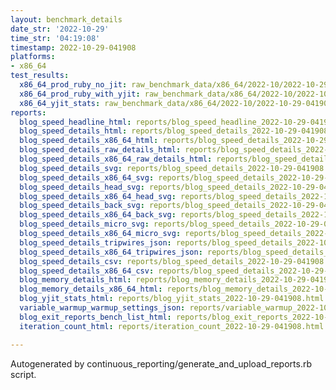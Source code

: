 ```yaml
---
layout: benchmark_details
date_str: '2022-10-29'
time_str: '04:19:08'
timestamp: 2022-10-29-041908
platforms:
- x86_64
test_results:
  x86_64_prod_ruby_no_jit: raw_benchmark_data/x86_64/2022-10/2022-10-29-041908_basic_benchmark_x86_64_prod_ruby_no_jit.json
  x86_64_prod_ruby_with_yjit: raw_benchmark_data/x86_64/2022-10/2022-10-29-041908_basic_benchmark_x86_64_prod_ruby_with_yjit.json
  x86_64_yjit_stats: raw_benchmark_data/x86_64/2022-10/2022-10-29-041908_basic_benchmark_x86_64_yjit_stats.json
reports:
  blog_speed_headline_html: reports/blog_speed_headline_2022-10-29-041908.html
  blog_speed_details_html: reports/blog_speed_details_2022-10-29-041908.html
  blog_speed_details_x86_64_html: reports/blog_speed_details_2022-10-29-041908.x86_64.html
  blog_speed_details_raw_details_html: reports/blog_speed_details_2022-10-29-041908.raw_details.html
  blog_speed_details_x86_64_raw_details_html: reports/blog_speed_details_2022-10-29-041908.x86_64.raw_details.html
  blog_speed_details_svg: reports/blog_speed_details_2022-10-29-041908.svg
  blog_speed_details_x86_64_svg: reports/blog_speed_details_2022-10-29-041908.x86_64.svg
  blog_speed_details_head_svg: reports/blog_speed_details_2022-10-29-041908.head.svg
  blog_speed_details_x86_64_head_svg: reports/blog_speed_details_2022-10-29-041908.x86_64.head.svg
  blog_speed_details_back_svg: reports/blog_speed_details_2022-10-29-041908.back.svg
  blog_speed_details_x86_64_back_svg: reports/blog_speed_details_2022-10-29-041908.x86_64.back.svg
  blog_speed_details_micro_svg: reports/blog_speed_details_2022-10-29-041908.micro.svg
  blog_speed_details_x86_64_micro_svg: reports/blog_speed_details_2022-10-29-041908.x86_64.micro.svg
  blog_speed_details_tripwires_json: reports/blog_speed_details_2022-10-29-041908.tripwires.json
  blog_speed_details_x86_64_tripwires_json: reports/blog_speed_details_2022-10-29-041908.x86_64.tripwires.json
  blog_speed_details_csv: reports/blog_speed_details_2022-10-29-041908.csv
  blog_speed_details_x86_64_csv: reports/blog_speed_details_2022-10-29-041908.x86_64.csv
  blog_memory_details_html: reports/blog_memory_details_2022-10-29-041908.html
  blog_memory_details_x86_64_html: reports/blog_memory_details_2022-10-29-041908.x86_64.html
  blog_yjit_stats_html: reports/blog_yjit_stats_2022-10-29-041908.html
  variable_warmup_warmup_settings_json: reports/variable_warmup_2022-10-29-041908.warmup_settings.json
  blog_exit_reports_bench_list_html: reports/blog_exit_reports_2022-10-29-041908.bench_list.html
  iteration_count_html: reports/iteration_count_2022-10-29-041908.html

---
```

Autogenerated by continuous_reporting/generate_and_upload_reports.rb script.
